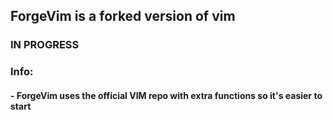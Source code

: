 ## ForgeVim is a forked version of vim
### IN PROGRESS

### Info:
#### - ForgeVim uses the official VIM repo with extra functions so it's easier to start
